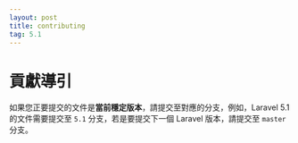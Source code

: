 ```yaml
---
layout: post
title: contributing
tag: 5.1
---
```

# 貢獻導引

如果您正要提交的文件是**當前穩定版本**，請提交至對應的分支，例如，Laravel 5.1 的文件需要提交至 `5.1` 分支，若是要提交下一個 Laravel 版本，請提交至 `master` 分支。
